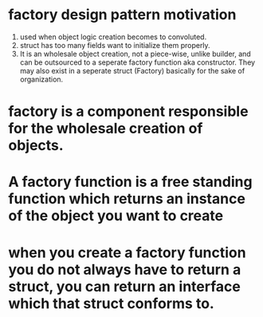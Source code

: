 # factory design pattern motivation

1. used when object logic creation becomes to convoluted.
2. struct has too many fields want to initialize them properly.
3. It is an wholesale object creation, not a piece-wise, unlike builder, and 
can be outsourced to a seperate factory function aka constructor. They may also
exist in a seperate struct (Factory) basically for the sake of organization.

# factory is a component responsible for the wholesale creation of objects.
# A factory function is a free standing function which returns an instance of the object you want to create
# when you create a factory function you do not always have to return a struct, you can return an interface which that struct conforms to.

